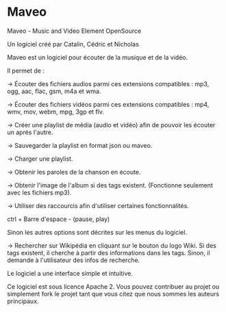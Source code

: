 # Maveo
Maveo - Music and Video Element OpenSource

Un logiciel créé par Catalin, Cédric et Nicholas

Maveo est un logiciel pour écouter de la musique et de la vidéo.

Il permet de :

-> Écouter des fichiers audios parmi ces extensions compatibles : mp3, ogg, aac, flac, gsm, m4a et wma.

-> Écouter des fichiers vidéos parmi ces extensions compatibles : mp4, wmv, mov, webm, mpg, 3gp et flv.

-> Créer une playlist de média (audio et vidéo) afin de pouvoir les écouter un après l'autre.

-> Sauvegarder la playlist en format json ou maveo.

-> Charger une playlist.

-> Obtenir les paroles de la chanson en écoute.

-> Obtenir l'image de l'album si des tags existent. (Fonctionne seulement avec les fichiers mp3).

-> Utiliser des raccourcis afin d'utiliser certaines fonctionnalités.

ctrl + Barre d'espace - (pause, play)

Sinon les autres options sont décrites sur les menus du logiciel.

-> Rechercher sur Wikipédia en cliquant sur le bouton du logo Wiki. Si des tags existent, il cherche à partir des informations dans les tags. Sinon, il demande à l'utilisateur des infos de recherche.


Le logiciel a une interface simple et intuitive.

Ce logiciel est sous licence Apache 2.
Vous pouvez contribuer au projet ou simplement fork le projet tant que vous citez que nous sommes les auteurs principaux.


